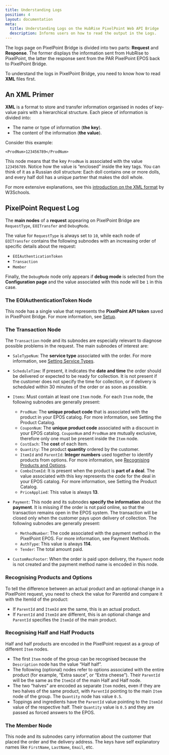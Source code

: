 ```yaml
---
title: Understanding Logs
position: 4
layout: documentation
meta:
  title: Understanding Logs on the HubRise PixelPoint Web API Bridge
  description: Informs users on how to read the output in the Logs.
---
```


The logs page on PixelPoint Bridge is divided into two parts: **Request** and **Response**. The former displays the information sent from HubRise to PixelPoint, the latter the response sent from the PAR PixelPoint EPOS back to PixelPoint Bridge.

To understand the logs in PixelPoint Bridge, you need to know how to read **XML** files first.

## An XML Primer

**XML** is a format to store and transfer information organised in nodes of key-value pairs with a hierarchical structure. Each piece of information is divided into:

- The name or type of information (**the key**).
- The content of the information (**the value**).

Consider this example:

`<ProdNum>123456789</ProdNum>`

This node means that the key `ProdNum` is associated with the value `123456789`. Notice how the value is “enclosed” inside the key tags. You can think of it as a Russian doll structure: Each doll contains one or more dolls, and every half doll has a unique partner that makes the doll whole.

For more extensive explanations, see this [introduction on the XML format](https://www.w3schools.com/xml/xml_whatis.asp) by W3Schools.

## PixelPoint Request Log

The **main nodes** of a **request** appearing on PixelPoint Bridge are `RequestType`, `EOITransfer` and `DebugMode`.

The value for `RequestType` is always set to `10`, while each node of `EOITransfer` contains the following subnodes with an increasing order of specific details about the request:

- `EOIAuthenticationToken`
- `Transaction`
- `Member`

Finally, the `DebugMode` node only appears if **debug mode** is selected from the **Configuration page** and the value associated with this node will be `1` in this case.

### The EOIAuthenticationToken Node

This node has a single value that represents the **PixelPoint API token** saved in PixelPoint Bridge. For more information, see [Setup](/apps/pixelpoint/getting-started/#setup).

### The Transaction Node

The `Transaction` node and its subnodes are especially relevant to diagnose possible problems in the request. The main subnodes of interest are:

- `SaleTypeNum`: The **service type** associated with the order. For more information, see [Setting Service Types](/apps/pixelpoint/mapping-pos-codes/setting-service-types).
- `ScheduleTime`: If present, it indicates the **date and time** the order should be delivered or expected to be ready for collection. It is not present if the customer does not specify the time for collection, or if delivery is scheduled within 30 minutes of the order or as soon as possible.
- `Items`: Must contain at least one `Item` node. For each `Item` node, the following subnodes are generally present:

  - `ProdNum`: The **unique product code** that is associated with the product in your EPOS catalog. For more information, see Setting the Product Catalog.
  - `CouponNum`: The **unique product code** associated with a discount in your EPOS catalog. `CouponNum` and `ProdNum` are mutually exclusive, therefore only one must be present inside the `Item` node.
  - `CostEach`: The **cost** of each Item.
  - `Quantity`: The product **quantity** ordered by the customer.
  - `ItemId` and `ParentId`: **Integer numbers** used together to identify products from options. For more information, see [Recognising Products and Options](/apps/pixelpoint/understanding-logs/#recognising-products-and-options).
  - `ComboItemId`: It is present when the product is **part of a deal**. The value associated with this key represents the code for the deal in your EPOS catalog. For more information, see Setting the Product Catalog.
  - `PriceApplied`: This value is always **13**.

- `Payment`: This node and its subnodes **specify the information** about the **payment**. It is missing if the order is not paid online, so that the transaction remains open in the EPOS system. The transaction will be closed only when the customer pays upon delivery of collection. The following subnodes are generally present:

  - `MethodNumber`: The code associated with the payment method in the PixelPoint EPOS. For more information, see Payment Methods.
  - `AuthType`: This value is always **114**.
  - `Tender`: The total amount paid.

- `CustomRecFooter`: When the order is paid upon delivery, the `Payment` node is not created and the payment method name is encoded in this node.

### Recognising Products and Options

To tell the difference between an actual product and an optional change in a PixelPoint request, you need to check the value for ParentId and compare it with the ItemId of the product:

- If `ParentId` and `ItemId` are the same, this is an actual product.
- If `ParentId` and `ItemId` are different, this is an optional change and `ParentId` specifies the `ItemId` of the main product.

### Recognising Half and Half Products

Half and half products are encoded in the PixelPoint request as a group of different `Item` nodes.

- The first `Item` node of the group can be recognised because the `Description` node has the value “Half half”.
- The following (optional) nodes refer to options associated with the entire product (for example, “Extra sauce”, or “Extra cheese”). Their `ParentId` will be the same as the `ItemId` of the main Half and Half node.
- The two “halves” are encoded as separate `Item` nodes, even if they are two halves of the same product, with `ParentId` pointing to the main `Item` node of the group. The `Quantity` node has value `0.5`.
- Toppings and ingredients have the `ParentId` value pointing to the `ItemId` value of the respective half. Their `Quantity` value is `0.5` and they are passed as forced answers to the EPOS.

### The Member Node

This node and its subnodes carry information about the customer that placed the order and the delivery address. The keys have self explanatory names like `FirstName`, `LastName`, `Email`, etc.
